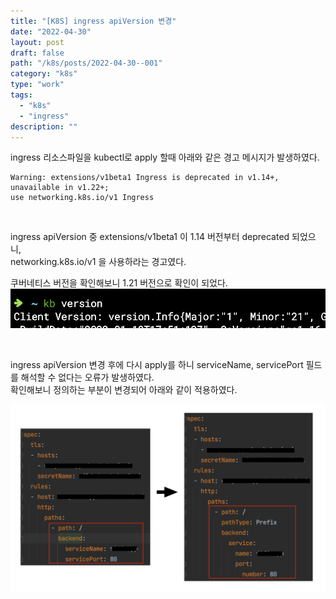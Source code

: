 ```yaml
---
title: "[K8S] ingress apiVersion 변경"
date: "2022-04-30"
layout: post
draft: false
path: "/k8s/posts/2022-04-30--001"
category: "k8s"
type: "work"
tags:
  - "k8s"
  - "ingress"
description: ""
---
```


ingress 리소스파일을 kubectl로 apply 할때 아래와 같은 경고 메시지가 발생하였다.
```
Warning: extensions/v1beta1 Ingress is deprecated in v1.14+, unavailable in v1.22+; 
use networking.k8s.io/v1 Ingress
```

<br/>

ingress apiVersion 중 extensions/v1beta1 이 1.14 버전부터 deprecated 되었으니,  
<span class="text-mark__green">networking.k8s.io/v1</span> 을 사용하라는 경고였다.

쿠버네티스 버전을 확인해보니 1.21 버전으로 확인이 되었다.
![](./30-001-01.png)

<br/>

ingress apiVersion 변경 후에 다시 apply를 하니 serviceName, servicePort 필드를 해석할 수 없다는 오류가 발생하였다.  
확인해보니 정의하는 부분이 변경되어 아래와 같이 적용하였다.

![](./30-001-02.png)
